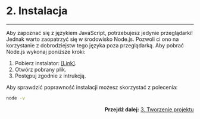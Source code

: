 # 2. Instalacja
___

Aby zapoznać się z językiem JavaScript, potrzebujesz jedynie przeglądarki! Jednak warto zaopatrzyć się w środowisko Node.js. Pozwoli ci ono na korzystanie z dobrodziejstw tego języka poza przeglądarką. Aby pobrać Node.js wykonaj poniższe kroki:

1. Pobierz instalator:
    [[Link]](https://nodejs.org/en/download/).
2. Otwórz pobrany plik.
3. Postępuj zgodnie z intrukcją.

Aby sprawdzić poprawność instalacji możesz skorzystać z polecenia:
```bash
node -v
```

<div style="text-align: right"

**Przejdź dalej:** [3. Tworzenie projektu](../3.%20Tworzenie%20projektu/readme.md)